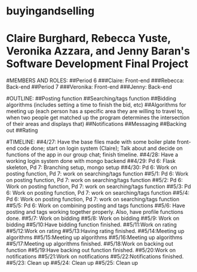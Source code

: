 buyingandselling
==============
Claire Burghard, Rebecca Yuste, Veronika Azzara, and Jenny Baran's Software Development Final Project
==============

#MEMBERS AND ROLES:
##Period 6
###Claire: Front-end
###Rebecca: Back-end
##Period 7
###Veronika: Front-end
###Jenny: Back-end

#OUTLINE:
##Posting function
##Searching/tags function
##Bidding algorithms (includes setting a time to finish the bid, etc) 
##Algorithms for meeting up (each person has a specific area they are willing to travel to, when two people get matched up the program determines the intersection of their areas and displays that) 
##Notifications
##Messaging
##Backing out
##Rating


#TIMELINE:
##4/27: Have the base files made with some boiler plate front-end code done; start on login system (Claire); Talk about and decide on functions of the app in our group chat; finish timeline. 
##4/28: Have a working login system done with mongo backend
##4/29: Pd 6: Flask skeleton, Pd 7: Branching setup, mongo setup
##4/30: Pd 6: Work on posting function, Pd 7: work on searching/tags function
##5/1: Pd 6: Work on posting function, Pd 7: work on searching/tags function
##5/2: Pd 6: Work on posting function, Pd 7: work on searching/tags function
##5/3: Pd 6: Work on posting function, Pd 7: work on searching/tags function
##5/4: Pd 6: Work on posting function, Pd 7: work on searching/tags function
##5/5: Pd 6: Work on combining posting and tags functions
##5/6: Have posting and tags working together properly. Also, have profile functions done.
##5/7: Work on bidding
##5/8: Work on bidding
##5/9: Work on bidding 
##5/10:Have bidding function finished.
##5/11:Work on rating
##5/12:Work on rating
##5/13:Having rating finished.
##5/14:Meeting up algorithms
##5/15:Meeting up algorithms
##5/16:Meeting up algorithms
##5/17:Meeting up algorithms finished.
##5/18:Work on backing out function
##5/19:Have backing out function finished. 
##5/20:Work on notifications
##5/21:Work on notifications
##5/22:Notifications finished.
##5/23: Clean up
##5/24: Clean up 
##5/25: Clean up 
